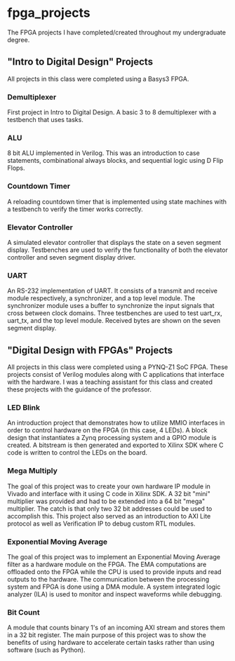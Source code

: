 # fpga_projects
The FPGA projects I have completed/created throughout my undergraduate degree.

## "Intro to Digital Design" Projects

All projects in this class were completed using a Basys3 FPGA.

### Demultiplexer
First project in Intro to Digital Design. A basic 3 to 8 demultiplexer with a testbench that uses tasks.

### ALU
8 bit ALU implemented in Verilog. This was an introduction to case statements, combinational always blocks, and sequential logic using D Flip Flops.

### Countdown Timer
A reloading countdown timer that is implemented using state machines with a testbench to verify the timer works correctly. 

### Elevator Controller
A simulated elevator controller that displays the state on a seven segment display. Testbenches are used to verify the functionality of both the elevator controller and seven segment display driver.

### UART
An RS-232 implementation of UART. It consists of a transmit and receive module respectively, a synchronizer, and a top level module. The synchronizer module uses a buffer to synchronize the input signals that cross between clock domains. Three testbenches are used to test uart_rx, uart_tx, and the top level module. Received bytes are shown on the seven segment display.




## "Digital Design with FPGAs" Projects

All projects in this class were completed using a PYNQ-Z1 SoC FPGA. These projects consist of Verilog modules along with C applications that interface with the hardware. I was a teaching assistant for this class and created these projects with the guidance of the professor.

### LED Blink
An introduction project that demonstrates how to utilize MMIO interfaces in order to control hardware on the FPGA (in this case, 4 LEDs). A block design that instantiates a Zynq processing system and a GPIO module is created. A bitstream is then generated and exported to Xilinx SDK where C code is written to control the LEDs on the board.

### Mega Multiply
The goal of this project was to create your own hardware IP module in Vivado and interface with it using C code in Xilinx SDK. A 32 bit "mini" multiplier was provided and had to be extended into a 64 bit "mega" multiplier. The catch is that only two 32 bit addresses could be used to accomplish this. This project also served as an introduction to AXI Lite protocol as well as Verification IP to debug custom RTL modules. 

### Exponential Moving Average
The goal of this project was to implement an Exponential Moving Average filter as a hardware module on the FPGA. The EMA computations are offloaded onto the FPGA while the CPU is used to provide inputs and read outputs to the hardware. The communication between the processing system and FPGA is done using a DMA module. A system integrated logic analyzer (ILA) is used to monitor and inspect waveforms while debugging.

### Bit Count
A module that counts binary 1's of an incoming AXI stream and stores them in a 32 bit register. The main purpose of this project was to show the benefits of using hardware to accelerate certain tasks rather than using software (such as Python). 
